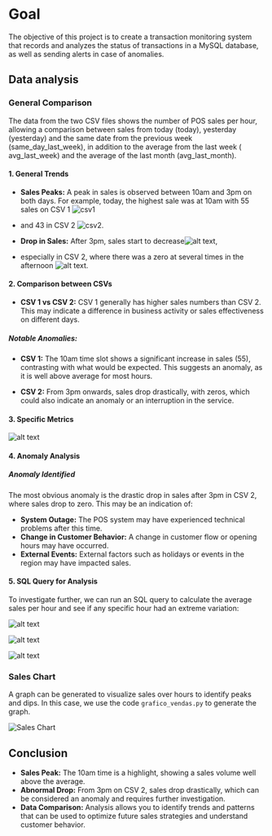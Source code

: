 # Goal

The objective of this project is to create a transaction monitoring system that records and analyzes the status of transactions in a MySQL database, as well as sending alerts in case of anomalies.

## Data analysis

### General Comparison

The data from the two CSV files shows the number of POS sales per hour, allowing a comparison between sales from today (today), yesterday (yesterday) and the same date from the previous week (same_day_last_week), in addition to the average from the last week ( avg_last_week) and the average of the last month (avg_last_month).

#### 1. General Trends

- **Sales Peaks:** A peak in sales is observed between 10am and 3pm on both days. For example, today, the highest sale was at 10am with 55 sales on CSV 1 ![csv1](/images/image-2.png)

- and 43 in CSV 2 ![csv2](/images/image-1.png).

- **Drop in Sales:** After 3pm, sales start to decrease![alt text](/images/image-3.png),

- especially in CSV 2, where there was a zero at several times in the afternoon ![alt text](/images/image-4.png).

#### 2. Comparison between CSVs

- **CSV 1 vs CSV 2:** CSV 1 generally has higher sales numbers than CSV 2. This may indicate a difference in business activity or sales effectiveness on different days.

##### Notable Anomalies:

- **CSV 1:** The 10am time slot shows a significant increase in sales (55), contrasting with what would be expected. This suggests an anomaly, as it is well above average for most hours.

- **CSV 2:** From 3pm onwards, sales drop drastically, with zeros, which could also indicate an anomaly or an interruption in the service.

#### 3. Specific Metrics

![alt text](/images/image-5.png)

#### 4. Anomaly Analysis

##### Anomaly Identified

The most obvious anomaly is the drastic drop in sales after 3pm in CSV 2, where sales drop to zero. This may be an indication of:

- **System Outage:** The POS system may have experienced technical problems after this time.
- **Change in Customer Behavior:** A change in customer flow or opening hours may have occurred.
- **External Events:** External factors such as holidays or events in the region may have impacted sales.

#### 5. SQL Query for Analysis

To investigate further, we can run an SQL query to calculate the average sales per hour and see if any specific hour had an extreme variation:

![alt text](/images/image-6.png)

![alt text](/images/image-7.png)

![alt text](/images/image-8.png)

### Sales Chart

A graph can be generated to visualize sales over hours to identify peaks and dips. In this case, we use the code `grafico_vendas.py` to generate the graph.

![Sales Chart](grafico_vendas.png)

## Conclusion

- **Sales Peak:** The 10am time is a highlight, showing a sales volume well above the average.
- **Abnormal Drop:** From 3pm on CSV 2, sales drop drastically, which can be considered an anomaly and requires further investigation.
- **Data Comparison:** Analysis allows you to identify trends and patterns that can be used to optimize future sales strategies and understand customer behavior.

